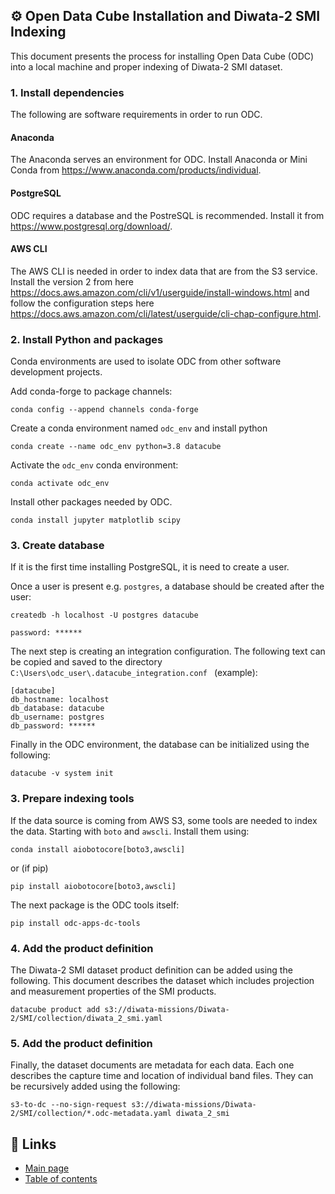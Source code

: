 ## ⚙️ Open Data Cube Installation and Diwata-2 SMI Indexing

This document presents the process for installing Open Data Cube (ODC) into a local machine and proper indexing of Diwata-2 SMI dataset.

### 1. Install dependencies
The following are software requirements in order to run ODC.
#### Anaconda
The Anaconda serves an environment for ODC. Install Anaconda or Mini Conda from https://www.anaconda.com/products/individual.
#### PostgreSQL
ODC requires a database and the PostreSQL is recommended. Install it from https://www.postgresql.org/download/.
#### AWS CLI
The AWS CLI is needed in order to index data that are from the S3 service. Install the version 2 from here https://docs.aws.amazon.com/cli/v1/userguide/install-windows.html and follow the configuration steps here https://docs.aws.amazon.com/cli/latest/userguide/cli-chap-configure.html.

### 2. Install Python and packages
Conda environments are used to isolate ODC from other software development projects.

Add conda-forge to package channels:
```
conda config --append channels conda-forge
```

Create a conda environment named `odc_env` and install python
```
conda create --name odc_env python=3.8 datacube
```

Activate the `odc_env` conda environment:
```
conda activate odc_env
```

Install other packages needed by ODC.
```
conda install jupyter matplotlib scipy
```

### 3. Create database
If it is the first time installing PostgreSQL, it is need to create a user.

Once a user is present e.g. `postgres`, a database should be created after the user:
```
createdb -h localhost -U postgres datacube

password: ******
```

The next step is creating an integration configuration. The following text can be copied and saved to the directory `C:\Users\odc_user\.datacube_integration.conf ` (example):
```
[datacube]
db_hostname: localhost
db_database: datacube
db_username: postgres
db_password: ******
```

Finally in the ODC environment, the database can be initialized using the following:
```
datacube -v system init
```

### 3. Prepare indexing tools
If the data source is coming from AWS S3, some tools are needed to index the data. Starting with `boto` and `awscli`. Install them using:

```
conda install aiobotocore[boto3,awscli]
```
or (if pip)
```
pip install aiobotocore[boto3,awscli]
```
The next package is the ODC tools itself:
```
pip install odc-apps-dc-tools
```

### 4. Add the product definition
The Diwata-2 SMI dataset product definition can be added using the following. This document describes the dataset which includes projection and measurement properties of the SMI products.
```
datacube product add s3://diwata-missions/Diwata-2/SMI/collection/diwata_2_smi.yaml
```

### 5. Add the product definition
Finally, the dataset documents are metadata for each data. Each one describes the capture time and location of individual band files. They can be recursively added using the following:
```
s3-to-dc --no-sign-request s3://diwata-missions/Diwata-2/SMI/collection/*.odc-metadata.yaml diwata_2_smi
```

## 📌 Links
* [Main page](../README.md#-table-of-contents)
* [Table of contents](../README.md#-table-of-contents)